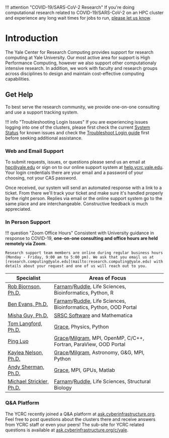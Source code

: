!!! attention "COVID-19/SARS-CoV-2 Research"
    If you're doing computational research related to COVID-19/SARS-CoV-2 on an HPC cluster and experience any long wait times for jobs to run, [please let us know](mailto:hpc@yale.edu).

# Introduction

The Yale Center for Research Computing provides support for research computing at Yale University. Our most active area for support is High Performance Computing, however we also support other computationaly intensive research.  In addition, we work with faculty and research groups across disciplines to design and maintain cost-effective computing capabilities.

## Get Help

To best serve the research community, we provide one-on-one consulting and use a support tracking system.

!!! info "Troubleshooting Login Issues"
    If you are experiencing issues logging into one of the clusters, please first check the current [System Status](http://research.computing.yale.edu/system-status) for known issues and check the [Troubleshoot Login guide](/clusters-at-yale/troubleshoot) first before seeking additional assistance.

### Web and Email Support

To submit requests, issues, or questions please send us an email at [hpc@yale.edu](mailto:hpc@yale.edu) or sign on to our online support system at [help.ycrc.yale.edu](https://help.ycrc.yale.edu). Your login credentials there are your email and a password of your choosing, not your CAS password.

Once received, our system will send an automated response with a link to a ticket. From there we'll track your ticket and make sure it's handled properly by the right person. Replies via email or the online support system go to the same place and are interchangeable. Constructive feedback is much appreciated.

### In Person Support

!!! question "Zoom Office Hours"
    Consistent with University guidance in response to COVID-19, <strong>one-on-one consulting and office hours are held remotely via Zoom</strong>.

    Research support team members are online during regular business hours (Monday - Friday, 9:00 am to 5:00 pm). We ask that you email us at [research.computing@yale.edu](mailto:research.computing@yale.edu) with details about your request and one of us will reach out to you.

|Specialist|Areas of Focus|
|--- |--- |
|[Rob Bjornson, Ph.D.](https://research.computing.yale.edu/about/leadership-team/robert-bjornson)|[Farnam](/clusters-at-yale/clusters/farnam)/[Ruddle](/clusters-at-yale/clusters/ruddle), Life Sciences, Bioinformatics, Python, R|
|[Ben Evans, Ph.D.](https://research.computing.yale.edu/about/staff/benjamin-evans)|[Farnam](/clusters-at-yale/clusters/farnam)/[Ruddle](/clusters-at-yale/clusters/ruddle), Life Sciences, Bioinformatics, Python, OOD Portal|
|[Misha Guy, Ph.D.](https://research.computing.yale.edu/about/staff/misha-guy)|[SRSC Software](https://research.computing.yale.edu/services/science-research-software-core) and Mathematica|
|[Tom Langford, Ph.D.](https://research.computing.yale.edu/about/research-scientists-staff/thomas-langford)|[Grace](/clusters-at-yale/clusters/grace), Physics, Python|
|[Ping Luo](https://research.computing.yale.edu/about/staff/ping-luo)|[Grace](/clusters-at-yale/clusters/grace)/[Milgram](/clusters-at-yale/clusters/milgram), MPI, OpenMP, C/C++, Fortran, ParaView, OOD Portal|
|[Kaylea Nelson, Ph.D.](https://research.computing.yale.edu/about/staff/kaylea-nelson)|[Grace](/clusters-at-yale/clusters/grace)/[Milgram](/clusters-at-yale/clusters/milgram), Astronomy, G&G, MPI, Python|
|[Andy Sherman, Ph.D.](https://research.computing.yale.edu/about/leadership-team/andrew-sherman)|[Grace](/clusters-at-yale/clusters/grace), MPI, GPUs, Matlab|
|[Michael Strickler, Ph.D.](https://research.computing.yale.edu/about/staff/michael-strickler)|[Farnam](/clusters-at-yale/clusters/farnam)/[Ruddle](/clusters-at-yale/clusters/ruddle), Life Sciences, Structural Biology|


### Q&A Platform

The YCRC recently joined a Q&A platform at [ask.cyberinfrastructure.org](http://ask.cyberinfrastructure.org). Feel free to post questions about the clusters there and receive answers from YCRC staff or even your peers! The sub-site for YCRC related questions is available at [ask.cyberinfrastructure.org/c/yale](http://ask.cyberinfrastructure.org/c/yale).
